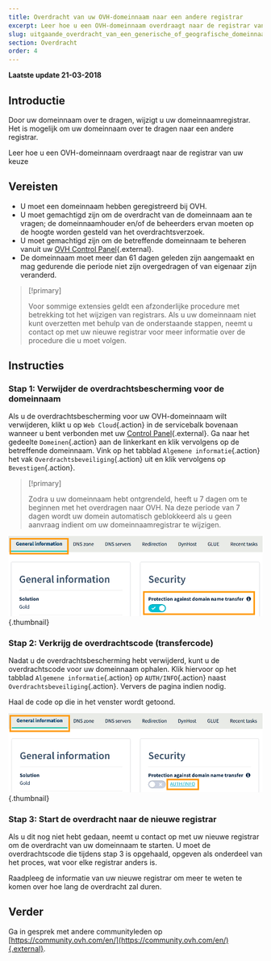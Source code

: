 ```yaml
---
title: Overdracht van uw OVH-domeinnaam naar een andere registrar
excerpt: Leer hoe u een OVH-domeinnaam overdraagt naar de registrar van uw keuze
slug: uitgaande_overdracht_van_een_generische_of_geografische_domeinnaam
section: Overdracht
order: 4
---
```


**Laatste update 21-03-2018**

## Introductie

Door uw domeinnaam over te dragen, wijzigt u uw domeinnaamregistrar. Het is mogelijk om uw domeinnaam over te dragen naar een andere registrar.

Leer hoe u een OVH-domeinnaam overdraagt naar de registrar van uw keuze

## Vereisten
- U moet een domeinnaam hebben geregistreerd bij OVH.
- U moet gemachtigd zijn om de overdracht van de domeinnaam aan te vragen; de domeinnaamhouder en/of de beheerders ervan moeten op de hoogte worden gesteld van het overdrachtsverzoek.
- U moet gemachtigd zijn om de betreffende domeinnaam te beheren vanuit uw [OVH Control Panel](https://www.ovh.com/auth/?action=gotomanager){.external}.
- De domeinnaam moet meer dan 61 dagen geleden zijn aangemaakt en mag gedurende die periode niet zijn overgedragen of van eigenaar zijn veranderd.

> [!primary]
>
> Voor sommige extensies geldt een afzonderlijke procedure met betrekking tot het wijzigen van registrars. Als u uw domeinnaam niet kunt overzetten met behulp van de onderstaande stappen, neemt u contact op met uw nieuwe registrar voor meer informatie over de procedure die u moet volgen.
>

## Instructies

### Stap 1: Verwijder de overdrachtsbescherming voor de domeinnaam

Als u de overdrachtsbescherming voor uw OVH-domeinnaam wilt verwijderen, klikt u op `Web Cloud`{.action} in de servicebalk bovenaan wanneer u bent verbonden met uw [Control Panel](https://www.ovh.com/auth/?action=gotomanager){.external}. Ga naar het gedeelte `Domeinen`{.action} aan de linkerkant en klik vervolgens op de betreffende domeinnaam. Vink op het tabblad `Algemene informatie`{.action} het vak `Overdrachtsbeveiliging`{.action} uit en klik vervolgens op `Bevestigen`{.action}.

> [!primary]
>
> Zodra u uw domeinnaam hebt ontgrendeld, heeft u 7 dagen om te beginnen met het overdragen naar OVH. Na deze periode van 7 dagen wordt uw domein automatisch geblokkeerd als u geen aanvraag indient om uw domeinnaamregistrar te wijzigen.
>

![outgoingtransfer](images/outgoing-transfer-step2.png){.thumbnail}

### Stap 2: Verkrijg de overdrachtscode (transfercode)

Nadat u de overdrachtsbescherming hebt verwijderd, kunt u de overdrachtscode voor uw domeinnaam ophalen. Klik hiervoor op het tabblad `Algemene informatie`{.action} op `AUTH/INFO`{.action} naast `Overdrachtsbeveiliging`{.action}. Ververs de pagina indien nodig.

Haal de code op die in het venster wordt getoond.

![outgoingtransfer](images/outgoing-transfer-step3.png){.thumbnail}

### Stap 3: Start de overdracht naar de nieuwe registrar

Als u dit nog niet hebt gedaan, neemt u contact op met uw nieuwe registrar om de overdracht van uw domeinnaam te starten. U moet de overdrachtscode die tijdens stap 3 is opgehaald, opgeven als onderdeel van het proces, wat voor elke registrar anders is.

Raadpleeg de informatie van uw nieuwe registrar om meer te weten te komen over hoe lang de overdracht zal duren.

## Verder

Ga in gesprek met andere communityleden op [https://community.ovh.com/en/](https://community.ovh.com/en/){.external}.